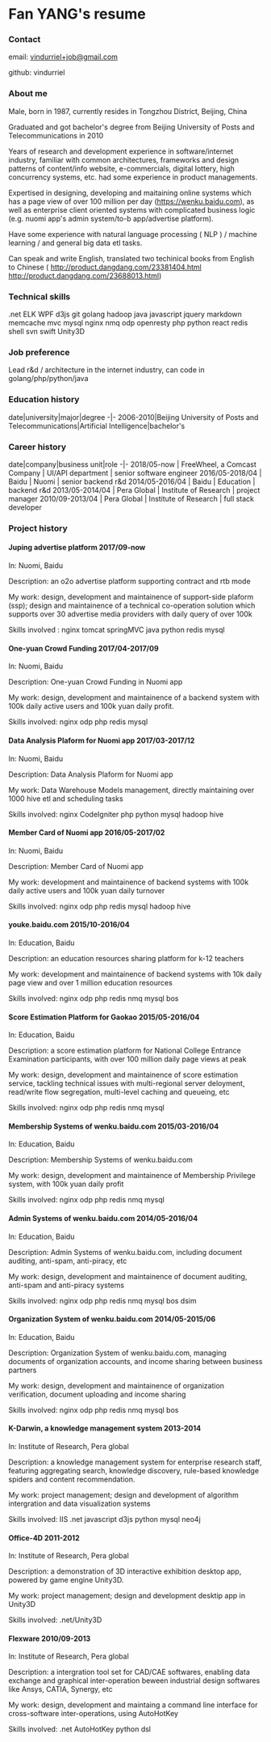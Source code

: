 # Fan YANG's resume

### Contact
email: vindurriel+job@gmail.com

github: vindurriel

### About me

Male, born in 1987, currently resides in Tongzhou District, Beijing, China

Graduated and got bachelor's degree from Beijing University of Posts and Telecommunications in 2010

Years of research and development experience in software/internet industry, familiar with common architectures, frameworks and design patterns of content/info website,
e-commercials, digital lottery, high concurrency systems, etc. had some experience in product managements.

Expertised in designing, developing and maitaining online systems which has a page view of over 100 million per day (https://wenku.baidu.com), as well as enterprise client oriented systems
 with complicated business logic (e.g. nuomi app's admin system/to-b app/advertise platform).

Have some experience with natural language processing ( NLP ) / machine learning / and general big data etl tasks.

Can speak and write English, translated two techinical books from English to Chinese ( http://product.dangdang.com/23381404.html http://product.dangdang.com/23688013.html)

### Technical skills

.net ELK WPF d3js git golang hadoop java javascript jquery markdown memcache mvc mysql nginx nmq odp openresty php python react redis shell svn swift Unity3D

### Job preference
Lead r&d / architecture in the internet industry, can code in golang/php/python/java

### Education history
date|university|major|degree
-|-
2006-2010|Beijing University of Posts and Telecommunications|Artificial Intelligence|bachelor's

### Career history 
date|company|business unit|role
-|-
2018/05-now | FreeWheel, a Comcast Company | UI/API department | senior software engineer
2016/05-2018/04 | Baidu | Nuomi | senior backend r&d
2014/05-2016/04 | Baidu | Education | backend r&d
2013/05-2014/04 | Pera Global | Institute of Research | project manager
2010/09-2013/04 | Pera Global | Institute of Research | full stack developer

### Project history

#### Juping advertise platform 2017/09-now
In: Nuomi, Baidu

Description: an o2o advertise platform supporting contract and rtb mode

My work: design, development and maintainence of support-side plaform (ssp);
design and maintainence of a technical co-operation solution which supports over 30 advertise media providers with daily query of over 100k 

Skills involved : nginx tomcat springMVC java python redis mysql

#### One-yuan Crowd Funding 2017/04-2017/09

In: Nuomi, Baidu

Description: One-yuan Crowd Funding in Nuomi app

My work: design, development and maintainence of a backend system with 100k daily active users and 100k yuan daily profit.

Skills involved: nginx odp php redis mysql

#### Data Analysis Plaform for Nuomi app 2017/03-2017/12

In: Nuomi, Baidu

Description: Data Analysis Plaform for Nuomi app 

My work: Data Warehouse Models management, directly maintaining over 1000 hive etl and scheduling tasks

Skills involved: nginx CodeIgniter php python mysql hadoop hive 

#### Member Card of Nuomi app 2016/05-2017/02

In: Nuomi, Baidu

Description: Member Card of Nuomi app 

My work: development and maintainence of backend systems with 100k daily active users and 100k yuan daily turnover

Skills involved: nginx odp php redis mysql hadoop hive

#### youke.baidu.com 2015/10-2016/04

In:  Education, Baidu

Description: an education resources sharing platform for k-12 teachers

My work: development and maintainence of backend systems with 10k daily page view and over 1 million education resources

Skills involved: nginx odp php redis nmq mysql bos

#### Score Estimation Platform for Gaokao 2015/05-2016/04

In:  Education, Baidu

Description: a score estimation platform for National College Entrance Examination participants, with over 100 million daily page views at peak

My work: design, development and maintainence of score estimation service, tackling technical issues with multi-regional server deloyment, read/write flow segregation, multi-level caching and queueing, etc

Skills involved: nginx odp php redis nmq mysql

#### Membership Systems of wenku.baidu.com 2015/03-2016/04

In:  Education, Baidu

Description: Membership Systems of wenku.baidu.com

My work:  design, development and maintainence of Membership Privilege system, with 100k yuan daily profit

Skills involved: nginx odp php redis nmq mysql

#### Admin Systems of wenku.baidu.com 2014/05-2016/04

In:  Education, Baidu

Description: Admin Systems of wenku.baidu.com, including document auditing, anti-spam, anti-piracy, etc

My work: design, development and maintainence of document auditing, anti-spam and anti-piracy systems

Skills involved: nginx odp php redis nmq mysql bos dsim

#### Organization System of wenku.baidu.com 2014/05-2015/06

In:  Education, Baidu

Description: Organization System of wenku.baidu.com, managing documents of organization accounts, and income sharing between business partners

My work: design, development and maintainence of organization verification, document uploading and income sharing

Skills involved: nginx odp php redis nmq mysql bos

#### K-Darwin, a knowledge management system 2013-2014

In: Institute of Research, Pera global

Description: a knowledge management system for enterprise research staff, featuring aggregating search, knowledge discovery, rule-based knowledge spiders and content recommendation.

My work: project management; design and development of algorithm intergration and data visualization systems

Skills involved: IIS .net javascript d3js python mysql neo4j

#### Office-4D 2011-2012

In: Institute of Research, Pera global

Description: a demonstration of 3D interactive exhibition desktop app, powered by game engine Unity3D.

My work: project management; design and development desktip app in Unity3D

Skills involved: .net/Unity3D

#### Flexware 2010/09-2013

In: Institute of Research, Pera global

Description: a intergration tool set for CAD/CAE softwares, enabling data exchange and graphical inter-operation beween industrial design softwares like Ansys, CATIA, Synergy, etc

My work: design, development and maintaing a command line interface for cross-software inter-operations, using AutoHotKey

Skills involved: .net AutoHotKey python dsl
